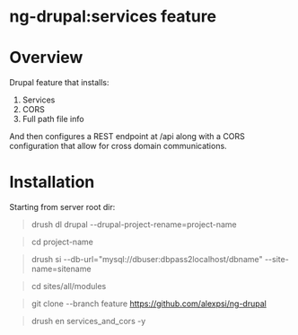 ng-drupal:services feature
=========

# Overview

Drupal feature that installs: 

  1. Services
  2. CORS
  3. Full path file info

And then configures a REST endpoint at /api along with a CORS configuration that allow for cross domain communications.

# Installation

Starting from server root dir: 

> drush dl drupal --drupal-project-rename=project-name

> cd project-name

> drush si --db-url="mysql://dbuser:dbpass2localhost/dbname" --site-name=sitename 

> cd sites/all/modules

> git clone --branch feature https://github.com/alexpsi/ng-drupal

> drush en services_and_cors -y

